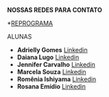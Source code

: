 **NOSSAS REDES PARA CONTATO**

 *[REPROGRAMA](https://reprograma.com.br/) 


ALUNAS

* **Adrielly Gomes** [Linkedin](https://www.linkedin.com/in/adrielly-gomes-859276191/) 
* **Daiana Lugo** [Linkedin](https://www.linkedin.com/in/daiana-lugo-75159133/) 
* **Jennifer Carvalho** [Linkedin](https://www.linkedin.com/in/jennifercarvalhos/) 
* **Marcela Souza** [Linkedin](https://www.linkedin.com/in/marcela-souza-542541114/) 
* **Romênia Ishiyama** [Linkedin](https://www.linkedin.com/in/romeniaishiyama/) 
* **Rosana Emídio** [Linkedin](https://www.linkedin.com/in/rosana-em%C3%ADdio-184245b0/) 
